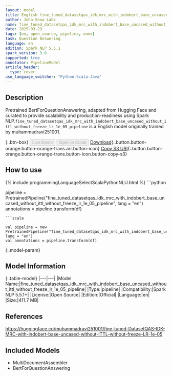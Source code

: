 ```yaml
---
layout: model
title: English fine_tuned_datasetqas_idk_mrc_with_indobert_base_uncased_without_ittl_without_freeze_lr_1e_05_pipeline pipeline BertForQuestionAnswering from muhammadravi251001
author: John Snow Labs
name: fine_tuned_datasetqas_idk_mrc_with_indobert_base_uncased_without_ittl_without_freeze_lr_1e_05_pipeline
date: 2025-03-29
tags: [en, open_source, pipeline, onnx]
task: Question Answering
language: en
edition: Spark NLP 5.5.1
spark_version: 3.0
supported: true
annotator: PipelineModel
article_header:
  type: cover
use_language_switcher: "Python-Scala-Java"
---
```


## Description

Pretrained BertForQuestionAnswering, adapted from Hugging Face and curated to provide scalability and production-readiness using Spark NLP.`fine_tuned_datasetqas_idk_mrc_with_indobert_base_uncased_without_ittl_without_freeze_lr_1e_05_pipeline` is a English model originally trained by muhammadravi251001.

{:.btn-box}
<button class="button button-orange" disabled>Live Demo</button>
<button class="button button-orange" disabled>Open in Colab</button>
[Download](https://s3.amazonaws.com/auxdata.johnsnowlabs.com/public/models/fine_tuned_datasetqas_idk_mrc_with_indobert_base_uncased_without_ittl_without_freeze_lr_1e_05_pipeline_en_5.5.1_3.0_1743283966768.zip){:.button.button-orange.button-orange-trans.arr.button-icon}
[Copy S3 URI](s3://auxdata.johnsnowlabs.com/public/models/fine_tuned_datasetqas_idk_mrc_with_indobert_base_uncased_without_ittl_without_freeze_lr_1e_05_pipeline_en_5.5.1_3.0_1743283966768.zip){:.button.button-orange.button-orange-trans.button-icon.button-copy-s3}

## How to use



<div class="tabs-box" markdown="1">
{% include programmingLanguageSelectScalaPythonNLU.html %}
```python

pipeline = PretrainedPipeline("fine_tuned_datasetqas_idk_mrc_with_indobert_base_uncased_without_ittl_without_freeze_lr_1e_05_pipeline", lang = "en")
annotations =  pipeline.transform(df)   

```
```scala

val pipeline = new PretrainedPipeline("fine_tuned_datasetqas_idk_mrc_with_indobert_base_uncased_without_ittl_without_freeze_lr_1e_05_pipeline", lang = "en")
val annotations = pipeline.transform(df)

```
</div>

{:.model-param}
## Model Information

{:.table-model}
|---|---|
|Model Name:|fine_tuned_datasetqas_idk_mrc_with_indobert_base_uncased_without_ittl_without_freeze_lr_1e_05_pipeline|
|Type:|pipeline|
|Compatibility:|Spark NLP 5.5.1+|
|License:|Open Source|
|Edition:|Official|
|Language:|en|
|Size:|411.7 MB|

## References

https://huggingface.co/muhammadravi251001/fine-tuned-DatasetQAS-IDK-MRC-with-indobert-base-uncased-without-ITTL-without-freeze-LR-1e-05

## Included Models

- MultiDocumentAssembler
- BertForQuestionAnswering